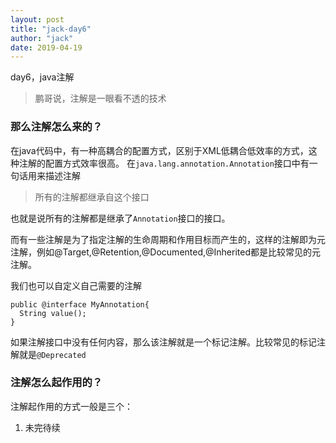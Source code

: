 ```yaml
---
layout: post
title: "jack-day6"
author: "jack"
date: 2019-04-19
---
```

day6，java注解<!-- more -->
>鹏哥说，注解是一眼看不透的技术

### 那么注解怎么来的？
在java代码中，有一种高耦合的配置方式，区别于XML低耦合低效率的方式，这种注解的配置方式效率很高。
在`java.lang.annotation.Annotation`接口中有一句话用来描述注解

>所有的注解都继承自这个接口

也就是说所有的注解都是继承了`Annotation`接口的接口。

而有一些注解是为了指定注解的生命周期和作用目标而产生的，这样的注解即为元注解，例如@Target,@Retention,@Documented,@Inherited都是比较常见的元注解。

我们也可以自定义自己需要的注解

```
public @interface MyAnnotation{
  String value();
}
```
如果注解接口中没有任何内容，那么该注解就是一个标记注解。比较常见的标记注解就是`@Deprecated`

### 注解怎么起作用的？
注解起作用的方式一般是三个：

1. 未完待续
